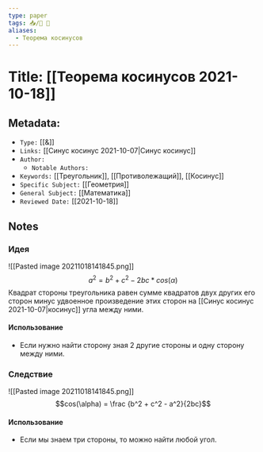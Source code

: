 ```yaml
---
type: paper
tags: 📥️/📜️ 🔢
aliases:
  - Теорема косинусов
---
```




# Title: **[[Теорема косинусов 2021-10-18]]**


## Metadata:

- `Type:` [[&]]
- `Links:` [[Синус косинус 2021-10-07|Синус косинус]]
- `Author:` 
	- `Notable Authors:` 
- `Keywords:` [[Треугольник]], [[Противолежащий]], [[Косинус]]
- `Specific Subject:` [[Геометрия]]
- `General Subject:` [[Математика]]
- `Reviewed Date:` [[2021-10-18]]


## Notes

### Идея
![[Pasted image 20211018141845.png]]
$$a^2 = b^2 + c^2 - 2bc*cos(\alpha)$$
Квадрат стороны треугольника равен сумме квадратов двух других его сторон минус удвоенное произведение этих сторон на [[Синус косинус 2021-10-07|косинус]] угла между ними.

#### Использование 
- Если нужно найти сторону зная 2 другие стороны и одну сторону между ними.

### Следствие
![[Pasted image 20211018141845.png]]
$$cos(\alpha) = \frac {b^2 + c^2 - a^2}{2bc}$$

#### Использование
- Если мы знаем три стороны, то можно найти любой угол.